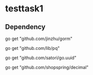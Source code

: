 # testtask1

## Dependency

go get "github.com/jinzhu/gorm"

go get "github.com/lib/pq"

go get "github.com/satori/go.uuid"

go get "github.com/shopspring/decimal"


